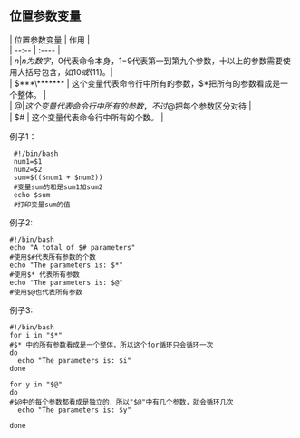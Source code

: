 ## 位置参数变量  

| 位置参数变量 | 作用 |  
| --:-- | :---- |  
| $n | n为数字，$0代表命令本身，$1-$9代表第一到第九个参数，十以上的参数需要使用大括号包含，如${10}或${11}。|  
| $***\******* | 这个变量代表命令行中所有的参数，$\*把所有的参数看成是一个整体。 |  
| $@ | 这个变量代表命令行中所有的参数，不过$@把每个参数区分对待 |  
| $# | 这个变量代表命令行中所有的个数。 |  

例子1：  
   ```  
    #!/bin/bash  
    num1=$1  
    num2=$2  
    sum=$(($num1 + $num2))  
    #变量sum的和是sum1加sum2  
    echo $sum  
    #打印变量sum的值  
   ```    

例子2:  
  ```  
#!/bin/bash  
  echo "A total of $# parameters"  
#使用$#代表所有参数的个数  
  echo "The parameters is: $*"  
#使用$* 代表所有参数 
  echo "The parameters is: $@"  
#使用$@也代表所有参数    
  ```  

例子3:  
```  
#!/bin/bash  
for i in "$*"  
#$* 中的所有参数看成是一个整体，所以这个for循环只会循环一次    
do  
  echo "The parameters is: $i"    
done  

for y in "$@"    
do  
#$@中的每个参数都看成是独立的，所以"$@"中有几个参数，就会循环几次  
  echo "The parameters is: $y"  

done  
```  
